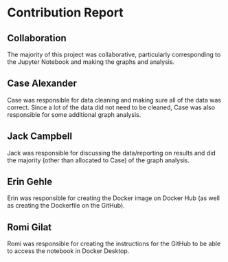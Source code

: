 # Contribution Report

## Collaboration
The majority of this project was collaborative, particularly corresponding to the Jupyter Notebook and making
the graphs and analysis. 

## Case Alexander
Case was responsible for data cleaning and making sure all of the data was correct. Since a lot of the data did not
need to be cleaned, Case was also responsible for some additional graph analysis. 

## Jack Campbell
Jack was responsible for discussing the data/reporting on results and did the majority (other than allocated to Case) of
the graph analysis. 

## Erin Gehle
Erin was responsible for creating the Docker image on Docker Hub (as well as creating the Dockerfile on the GitHub).

## Romi Gilat
Romi was responsible for creating the instructions for the GitHub to be able to access the notebook in Docker Desktop. 
